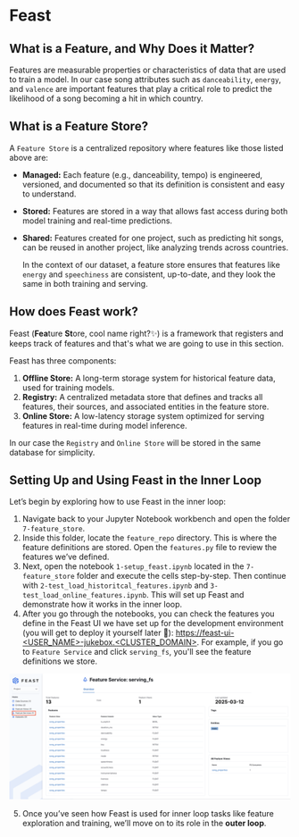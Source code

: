 # Feast

## What is a Feature, and Why Does it Matter?

Features are measurable properties or characteristics of data that are used to train a model. In our case song attributes such as `danceability`, `energy`, and `valence` are important features that play a critical role to predict the likelihood of a song becoming a hit in which country.


## What is a Feature Store?

A `Feature Store` is a centralized repository where features like those listed above are:

- **Managed:** Each feature (e.g., danceability, tempo) is engineered, versioned, and documented so that its definition is consistent and easy to understand.
- **Stored:** Features are stored in a way that allows fast access during both model training and real-time predictions.
- **Shared:** Features created for one project, such as predicting hit songs, can be reused in another project, like analyzing trends across countries.
  
  In the context of our dataset, a feature store ensures that features like `energy` and `speechiness` are consistent, up-to-date, and they look the same in both training and serving.


## How does Feast work?

Feast (**Fea**ture **St**ore, cool name right?✨) is a framework that registers and keeps track of features and that's what we are going to use in this section.

Feast has three components:
1. **Offline Store:** A long-term storage system for historical feature data, used for training models.
2. **Registry:** A centralized metadata store that defines and tracks all features, their sources, and associated entities in the feature store.
3. **Online Store:** A low-latency storage system optimized for serving features in real-time during model inference.

In our case the `Registry` and `Online Store` will be stored in the same database for simplicity.

## Setting Up and Using Feast in the Inner Loop  

Let’s begin by exploring how to use Feast in the inner loop:  

1. Navigate back to your Jupyter Notebook workbench and open the folder `7-feature_store`.  
2. Inside this folder, locate the `feature_repo` directory. This is where the feature definitions are stored. Open the `features.py` file to review the features we’ve defined.  
3. Next, open the notebook `1-setup_feast.ipynb` located in the `7-feature_store` folder and execute the cells step-by-step. Then continue with `2-test_load_historitcal_features.ipynb` and `3-test_load_online_features.ipynb`. This will set up Feast and demonstrate how it works in the inner loop.  
4. After you go through the notebooks, you can check the features you define in the Feast UI we have set up for the development environment (you will get to deploy it yourself later 💪): [https://feast-ui-<USER_NAME>-jukebox.<CLUSTER_DOMAIN>](https://feast-ui-<USER_NAME>-jukebox.<CLUSTER_DOMAIN>). For example, if you go to `Feature Service` and click `serving_fs`, you'll see the feature definitions we store.

  ![feast-ui-innterloop.png](./images/feast-ui-innterloop.png)

5. Once you’ve seen how Feast is used for inner loop tasks like feature exploration and training, we’ll move on to its role in the **outer loop**.  

